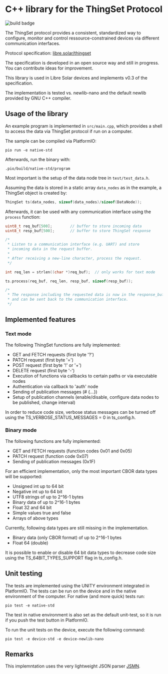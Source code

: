 # C++ library for the ThingSet Protocol

![build badge](https://github.com/LibreSolar/thingset-device-library/actions/workflows/platformio.yml/badge.svg)

The ThingSet protocol provides a consistent, standardized way to configure, monitor and control ressource-constrained devices via different communication interfaces.

Protocol specification: [libre.solar/thingset](https://libre.solar/thingset/)

The specification is developed in an open source way and still in progress. You can contribute ideas for improvement.

This library is used in Libre Solar devices and implements v0.3 of the specification.

The implementation is tested vs. newlib-nano and the default newlib provided by GNU C++ compiler.

## Usage of the library

An example program is implemented in `src/main.cpp`, which provides a shell to access the data via ThingSet protocol if run on a computer.

The sample can be compiled via PlatformIO:

    pio run -e native-std

Afterwards, run the binary with:

    .pio/build/native-std/program

Most important is the setup of the data node tree in `test/test_data.h`.

Assuming the data is stored in a static array `data_nodes` as in the example, a ThingSet object is created by:

```C++
ThingSet ts(data_nodes, sizeof(data_nodes)/sizeof(DataNode));
```

Afterwards, it can be used with any communication interface using the `process` function:

```C++
uint8_t req_buf[500];        // buffer to store incoming data
uint8_t resp_buf[500];       // buffer to store ThingSet response

/*
 * Listen to a communication interface (e.g. UART) and store
 * incoming data in the request buffer.
 *
 * After receiving a new-line character, process the request.
 */

int req_len = strlen((char *)req_buf);  // only works for text mode

ts.process(req_buf, req_len, resp_buf, sizeof(resp_buf));

/*
 * The response including the requested data is now in the response_buffer
 * and can be sent back to the communication interface.
 */
```

## Implemented features

### Text mode

The following ThingSet functions are fully implemented:

- GET and FETCH requests (first byte '?')
- PATCH request (first byte '=')
- POST request (first byte '!' or '+')
- DELETE request (first byte '-')
- Execution of functions via callbacks to certain paths or via executable nodes
- Authentication via callback to 'auth' node
- Sending of publication messages (# {...})
- Setup of publication channels (enable/disable, configure data nodes to be published, change interval)

In order to reduce code size, verbose status messages can be turned off using the TS_VERBOSE_STATUS_MESSAGES = 0 in ts_config.h.

### Binary mode

The following functions are fully implemented:

- GET and FETCH requests (function codes 0x01 and 0x05)
- PATCH request (function code 0x07)
- Sending of publication messages (0x1F)

For an efficient implementation, only the most important CBOR data types will be supported:

- Unsigned int up to 64 bit
- Negative int up to 64 bit
- UTF8 strings of up to 2^16-1 bytes
- Binary data of up to 2^16-1 bytes
- Float 32 and 64 bit
- Simple values true and false
- Arrays of above types

Currently, following data types are still missing in the implementation.

- Binary data (only CBOR format)  of up to 2^16-1 bytes
- Float 64 (double)

It is possible to enable or disable 64 bit data types to decrease code size using the TS_64BIT_TYPES_SUPPORT flag in ts_config.h.

## Unit testing

The tests are implemented using the UNITY environment integrated in PlatformIO. The tests can be run on the device and in the native environment of the computer. For native (and more quick) tests run:

    pio test -e native-std

The test in native environment is also set as the default unit-test, so it is run if you push the test button in PlatformIO.

To run the unit tests on the device, execute the following command:

    pio test -e device-std -e device-newlib-nano

## Remarks

This implemntation uses the very lightweight JSON parser [JSMN](https://github.com/zserge/jsmn).
